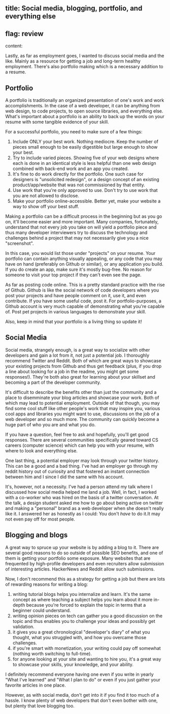 title: Social media, blogging, portfolio, and everything else
-----
flag: review
----
content:

Lastly, as far as employment goes, I wanted to discuss social media and the like. Mainly as a resource for getting a job and long-term healthy employment. There's also portfolio making which is a necessary addition to a resume.

## Portfolio

A portfolio is traditionally an organized presentation of one's work and work accomplishments. In the case of a web developer, it can be anything from web design, to code projects, to open source libraries, and everything else. What's important about a portfolio is an ability to back up the words on your resume with some tangible evidence of your skill.

For a successful portfolio, you need to make sure of a few things:

1. Include ONLY your best work. Nothing mediocre. Keep the number of pieces small enough to be easily digestible but large enough to show your best.
2. Try to include varied pieces. Showing five of your web designs where each is done in an identical style is less helpful than one web design combined with back-end work and an app you created.
3. It's fine to do work directly for the portfolio. One such case for designers is "unsolicited redesign", or a design concept of an existing product/app/website that was not commissioned by that entity.
4. Use work that you're only approved to use. Don't try to use work that you are not allowed to disclose.
5. Make your portfolio online-accessible. Better yet, make your website a way to show off your best stuff.

Making a portfolio can be a difficult process in the beginning but as you go on, it'll become easier and more important. Many companies, fortunately, understand that not every job you take on will yield a portfolio piece and thus many developer interviewers try to discuss the technology and challenges behind a project that may not necessarily give you a nice "screenshot".

In this case, you would list those under "projects" on your resume. Your portfolio can contain anything visually appealing, or any code that you may have on hand (preferably on Github or similar), or any application you build. If you do create an app, make sure it's mostly bug-free. No reason for someone to visit your top project if they can't even see the page.

As far as posting code online. This is a pretty standard practice with the rise of Github. Github is like the social network of code developers where you post your projects and have people comment on it, use it, and even contribute. If you have some useful code, post it. For portfolio-purposes, a Github account is very much capable of demonstrating what you're capable of. Post pet projects in various languages to demonstrate your skill.

Also, keep in mind that your portfolio is a living thing so update it!

## Social Media

Social media, strangely enough, is a great way to socialize with other developers and gain a lot from it, not just a potential job. I thoroughly recommend Twitter and Reddit. Both of which are great ways to showcase your existing projects from Github and thus get feedback (plus, if you drop a line about looking for a job in the readme, you might get some responses!). They're both also great for learning about your skillset and becoming a part of the developer community.

It's difficult to describe the benefits other than just the community and a place to disemminate your blog articles and showcase your work. Both of which may lead to potential employment. Outside of that though, you may find some cool stuff like other people's work that may inspire you, various cool apps and libraries you might want to use, discussions on the job of a web developer and so much more. The community can quickly become a huge part of who you are and what you do.

If you have a question, feel free to ask and hopefully, you'll get good responses. There are several communities specifically geared toward CS careers (computer science) which can help you with your resume, with where to look and everything else.

One last thing, a potential employer may look through your twitter history. This can be a good and a bad thing. I've had an employer go through my reddit history out of curiosity and that fostered an instant connection between him and I since I did the same with his account.

It's, however, not a necessity. I've had a person attend my talk where I discussed how social media helped me land a job. Well, in fact, I worked with a co-worker who was hired on the basis of a twitter conversation. At the talk, a design student asked me how to go about being active on twitter and making a "personal" brand as a web developer when she doesn't really like it. I answered her as honestly as I could: You don't *have* to do it.It may not even pay off for most people.

## Blogging and blogs

A great way to spruce up your website is by adding a blog to it. There are several good reasons to do so outside of possible SEO benefits, and one of them is getting your portfolio some exposure. Many websites that are frequented by high-profile developers and even recruiters allow submission of interesting articles. HackerNews and Reddit allow such submissions.

Now, I don't recommend this as a strategy for getting a job but there are lots of rewarding reasons for writing a blog:

1. writing tutorial blogs helps you internalize and learn. It's the same concept as where teaching a subject helps you learn about it more in-depth because you're forced to explain the topic in terms that a beginner could understand.
2. writing opinion pieces on tech can gather you a good discussion on the topic and thus enables you to challenge your ideas and possibly get validation.
3. it gives you a great chronological "developer's diary" of what you thought, what you struggled with, and how you overcame those challenges.
4. if you're smart with monetization, your writing could pay off somewhat (nothing worth switching to full-time).
5. for anyone looking at your site and wanting to hire you, it's a great way to showcase your skills, your knowledge, and your ability.

I definitely recommend everyone having one even if you write in yearly "What I've learned" and "What I plan to do" or even if you just gather your favorite articles in one place.

However, as with social media, don't get into it if you find it too much of a hassle. I know plenty of web developers that don't even bother with one, but plenty that love blogging too.
